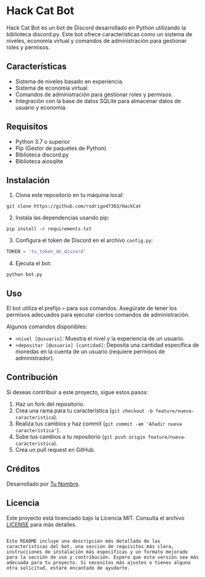 # Hack Cat Bot

Hack Cat Bot es un bot de Discord desarrollado en Python utilizando la biblioteca discord.py. Este bot ofrece características como un sistema de niveles, economía virtual y comandos de administración para gestionar roles y permisos.

## Características

- Sistema de niveles basado en experiencia.
- Sistema de economía virtual.
- Comandos de administración para gestionar roles y permisos.
- Integración con la base de datos SQLite para almacenar datos de usuario y economía.

## Requisitos

- Python 3.7 o superior
- Pip (Gestor de paquetes de Python)
- Biblioteca discord.py
- Biblioteca aiosqlite

## Instalación

1. Clona este repositorio en tu máquina local:

```
git clone https://github.com/rodrigo47363/HackCat
```

2. Instala las dependencias usando pip:

```
pip install -r requirements.txt
```

3. Configura el token de Discord en el archivo `config.py`:

```python
TOKEN = 'tu_token_de_discord'
```

4. Ejecuta el bot:

```
python bot.py
```

## Uso

El bot utiliza el prefijo `>` para sus comandos. Asegúrate de tener los permisos adecuados para ejecutar ciertos comandos de administración.

Algunos comandos disponibles:

- `>nivel [@usuario]`: Muestra el nivel y la experiencia de un usuario.
- `>depositar [@usuario] [cantidad]`: Deposita una cantidad específica de monedas en la cuenta de un usuario (requiere permisos de administrador).

## Contribución

Si deseas contribuir a este proyecto, sigue estos pasos:

1. Haz un fork del repositorio.
2. Crea una rama para tu característica (`git checkout -b feature/nueva-caracteristica`).
3. Realiza tus cambios y haz commit (`git commit -am 'Añadir nueva característica'`).
4. Sube tus cambios a tu repositorio (`git push origin feature/nueva-caracteristica`).
5. Crea un pull request en GitHub.

## Créditos

Desarrollado por [Tu Nombre](https://github.com/rodrigo47363).

## Licencia

Este proyecto está licenciado bajo la Licencia MIT. Consulta el archivo [LICENSE](LICENSE) para más detalles.
```

Este README incluye una descripción más detallada de las características del bot, una sección de requisitos más clara, instrucciones de instalación más específicas y un formato mejorado para la sección de uso y contribución. Espero que esta versión sea más adecuada para tu proyecto. Si necesitas más ajustes o tienes alguna otra solicitud, estaré encantado de ayudarte.
